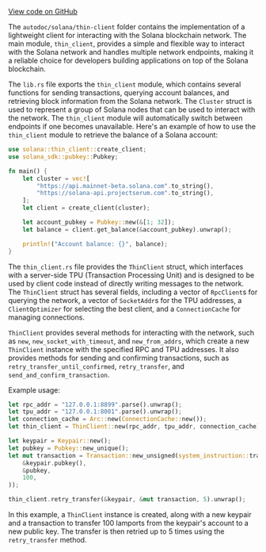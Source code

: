 [View code on GitHub](https://github.com/solana-labs/solana/tree/master/na/thin-client)

The `autodoc/solana/thin-client` folder contains the implementation of a lightweight client for interacting with the Solana blockchain network. The main module, `thin_client`, provides a simple and flexible way to interact with the Solana network and handles multiple network endpoints, making it a reliable choice for developers building applications on top of the Solana blockchain.

The `lib.rs` file exports the `thin_client` module, which contains several functions for sending transactions, querying account balances, and retrieving block information from the Solana network. The `Cluster` struct is used to represent a group of Solana nodes that can be used to interact with the network. The `thin_client` module will automatically switch between endpoints if one becomes unavailable. Here's an example of how to use the `thin_client` module to retrieve the balance of a Solana account:

```rust
use solana::thin_client::create_client;
use solana_sdk::pubkey::Pubkey;

fn main() {
    let cluster = vec![
        "https://api.mainnet-beta.solana.com".to_string(),
        "https://solana-api.projectserum.com".to_string(),
    ];
    let client = create_client(cluster);

    let account_pubkey = Pubkey::new(&[1; 32]);
    let balance = client.get_balance(&account_pubkey).unwrap();

    println!("Account balance: {}", balance);
}
```

The `thin_client.rs` file provides the `ThinClient` struct, which interfaces with a server-side TPU (Transaction Processing Unit) and is designed to be used by client code instead of directly writing messages to the network. The `ThinClient` struct has several fields, including a vector of `RpcClient`s for querying the network, a vector of `SocketAddr`s for the TPU addresses, a `ClientOptimizer` for selecting the best client, and a `ConnectionCache` for managing connections.

`ThinClient` provides several methods for interacting with the network, such as `new`, `new_socket_with_timeout`, and `new_from_addrs`, which create a new `ThinClient` instance with the specified RPC and TPU addresses. It also provides methods for sending and confirming transactions, such as `retry_transfer_until_confirmed`, `retry_transfer`, and `send_and_confirm_transaction`.

Example usage:

```rust
let rpc_addr = "127.0.0.1:8899".parse().unwrap();
let tpu_addr = "127.0.0.1:8001".parse().unwrap();
let connection_cache = Arc::new(ConnectionCache::new());
let thin_client = ThinClient::new(rpc_addr, tpu_addr, connection_cache);

let keypair = Keypair::new();
let pubkey = Pubkey::new_unique();
let mut transaction = Transaction::new_unsigned(system_instruction::transfer(
    &keypair.pubkey(),
    &pubkey,
    100,
));

thin_client.retry_transfer(&keypair, &mut transaction, 5).unwrap();
```

In this example, a `ThinClient` instance is created, along with a new keypair and a transaction to transfer 100 lamports from the keypair's account to a new public key. The transfer is then retried up to 5 times using the `retry_transfer` method.
